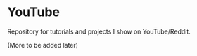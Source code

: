 # YouTube
Repository for tutorials and projects I show on YouTube/Reddit.

(More to be added later)
